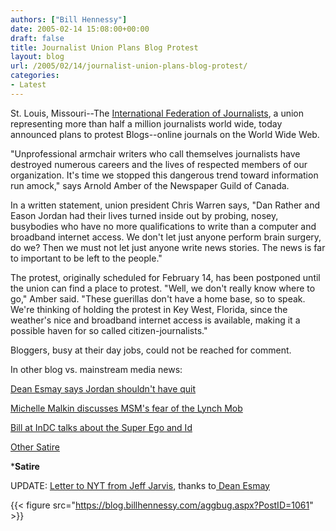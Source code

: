 ```yaml
---
authors: ["Bill Hennessy"]
date: 2005-02-14 15:08:00+00:00
draft: false
title: Journalist Union Plans Blog Protest
layout: blog
url: /2005/02/14/journalist-union-plans-blog-protest/
categories:
- Latest
---
```


St. Louis, Missouri--The [International Federation of Journalists](https://www.ifj.org/default.asp?Issue=NOAM&Language=EN), a union representing more than half a million journalists world wide, today announced plans to protest Blogs--online journals on the World Wide Web.




"Unprofessional armchair writers who call themselves journalists have destroyed numerous careers and the lives of respected members of our organization. It's time we stopped this dangerous trend toward information run amock," says Arnold Amber of the Newspaper Guild of Canada.




In a written statement, union president Chris Warren says, "Dan Rather and Eason Jordan had their lives turned inside out by probing, nosey, busybodies who have no more qualifications to write than a computer and broadband internet access. We don't let just anyone perform brain surgery, do we? Then we must not let just anyone write news stories. The news is far to important to be left to the people."




The protest, originally scheduled for February 14, has been postponed until the union can find a place to protest. "Well, we don't really know where to go," Amber said. "These guerillas don't have a home base, so to speak. We're thinking of holding the protest in Key West, Florida, since the weather's nice and broadband internet access is available, making it a possible haven for so called citizen-journalists."




Bloggers, busy at their day jobs, could not be reached for comment.




In other blog vs. mainstream media news:




[Dean Esmay says Jordan shouldn't have quit](https://www.deanesmay.com/posts/1108382663.shtml)




[Michelle Malkin discusses MSM's fear of the Lynch Mob](https://michellemalkin.com/archives/001510.htm)




[Bill at InDC talks about the Super Ego and Id](https://www.indcjournal.com/archives/001558.php)




[Other Satire](https://blog.billhennessy.com/blogs/hennessys_view/archive/2005/02/13/1058.aspx)





*****Satire****



UPDATE: [Letter to NYT from Jeff Jarvis](https://www.buzzmachine.com/archives/2005_02_14.html#009061), thanks to[ Dean Esmay](https://www.deanesmay.com/posts/1108475862.shtml)

{{< figure src="https://blog.billhennessy.com/aggbug.aspx?PostID=1061" >}}


